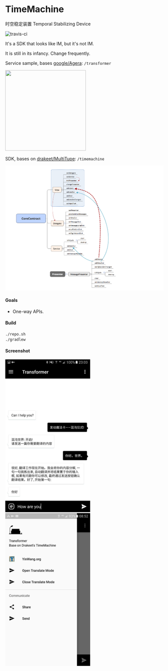 # TimeMachine
时空稳定装置 Temporal Stabilizing Device

![travis-ci](https://travis-ci.org/drakeet/TimeMachine.svg)

It's a SDK that looks like IM, but it's not IM.

It is still in its infancy. Change frequently.

Service sample, bases [google/Agera](https://github.com/google/Agera):
`/transformer`

<img src="http://ww3.sinaimg.cn/large/86e2ff85gw1f55jnr2zjij20bx0bx0v3.jpg" width=256 height=256/>

SDK, bases on [drakeet/MultiTupe](https://github.com/drakeet/MultiTupe):
`/timemachine`

![](art/mind.png)

#### Goals
- One-way APIs.

#### Build

```bash
./repo.sh
./gradlew
```

#### Screenshot

<img src="/art/ts2.jpg" alt="screenshot" title="screenshot" width="270" height="486" /> <img src="/art/ts3.jpg" alt="screenshot" title="screenshot" width="270" height="486" />


